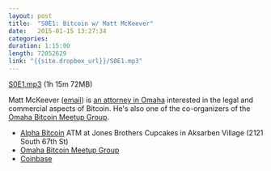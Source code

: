 ```yaml
---
layout: post
title:  "S0E1: Bitcoin w/ Matt McKeever"
date:   2015-01-15 13:27:34
categories: 
duration: 1:15:00 
length: 72052629
link: "{{site.dropbox_url}}/S0E1.mp3"
---
```


<a href="{{site.dropbox_url}}/S0E1.mp3" target="_blank">S0E1.mp3</a> (1h 15m 72MB) 

Matt McKeever ([email](mailto:msmckeever@greatadvocates.com)) is 
[an attorney in Omaha](http://www.greatadvocates.com)
interested in the legal and commercial aspects 
of Bitcoin. He's also one of the co-organizers of the 
[Omaha Bitcoin Meetup Group](http://www.meetup.com/Omaha-Bitcoin-Meetup-Group/).

* [Alpha Bitcoin](http://alphabtc.com/) ATM at Jones Brothers Cupcakes 
in Aksarben Village (2121 South 67th St)
* [Omaha Bitcoin Meetup Group](http://www.meetup.com/Omaha-Bitcoin-Meetup-Group/)
* [Coinbase](http://www.coinbase.com)


